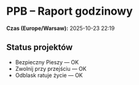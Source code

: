 # PPB – Raport godzinowy
**Czas (Europe/Warsaw):** 2025-10-23 22:19

## Status projektów
- Bezpieczny Pieszy — OK
- Zwolnij przy przejściu — OK
- Odblask ratuje życie — OK

